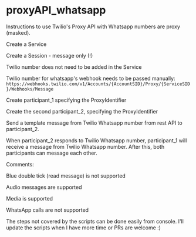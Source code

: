 # proxyAPI_whatsapp

Instructions to use Twilio's Proxy API with Whatsapp numbers are proxy (masked).

Create a Service 

Create a Session - message only (!)

Twilio number does not need to be added in the Service 

Twilio number for whatsapp's webhook needs to be passed manually: `https://webhooks.twilio.com/v1/Accounts/{AccountSID}/Proxy/{ServiceSID}/Webhooks/Message`

Create participant_1 specifying the ProxyIdentifier

Create the second participant_2, specifying the ProxyIdentifier

Send a template message from Twilio Whatsapp number from rest API to participant_2. 

When participant_2 responds to Twilio Whatsapp number, participant_1 will receive a message from Twilio Whatsapp number. After this, both participants can message each other.


Comments:

Blue double tick (read message) is not supported

Audio messages are supported

Media is supported

WhatsApp calls are not supported

The steps not covered by the scripts can be done easily from console. I'll update the scripts when I have more time or PRs are welcome :) 
